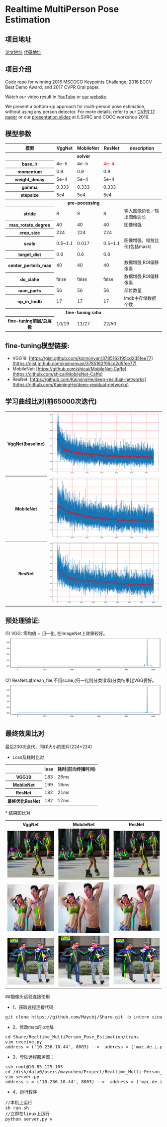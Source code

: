 # Realtime MultiPerson Pose Estimation

## 项目地址
[论文地址](https://arxiv.org/abs/1611.08050)
[代码地址](https://github.com/ZheC/Realtime_Multi-Person_Pose_Estimation)

## 项目介绍
Code repo for winning 2016 MSCOCO Keypoints Challenge, 2016 ECCV Best Demo Award, and 2017 CVPR Oral paper.  

Watch our video result in [YouTube](https://www.youtube.com/watch?v=pW6nZXeWlGM&t=77s) or [our website](http://posefs1.perception.cs.cmu.edu/Users/ZheCao/humanpose.mp4). 

We present a bottom-up approach for multi-person pose estimation, without using any person detector. For more details, refer to our [CVPR'17 paper](https://arxiv.org/abs/1611.08050) or our [presentation slides](http://image-net.org/challenges/talks/2016/Multi-person%20pose%20estimation-CMU.pdf) at ILSVRC and COCO workshop 2016.

## 模型参数
<table>
    <tr>
        <th>模型</th>
        <th>VggNet</th>
        <th>MobileNet</th>
        <th>ResNet</th>
        <th>description</th>
    </tr>
    <tr>
       <th colspan=5>solver</th>
   </tr>
   <tr>
    <th>base_lr</th>
    <td>4e-5</td>
    <td>4e-5</td>
    <td><font color=red>4e-4</font></td>
    <td></td>
</tr>
<tr>
    <th>momentum</th>
    <td>0.9</td>
    <td>0.9</td>
    <td>0.9</td>
    <td></td>
</tr>
<tr>
    <th>weight_decay</th>
    <td>5e-4</td>
    <td>5e-4</td>
    <td>5e-4</td>
    <td></td>
</tr>
<tr>
    <th>gamma</td>
        <td>0.333</td>
        <td>0.333</td>
        <td>0.333</td>
        <td></td>
    </tr>
    <tr>
        <th>stepsize</th>
        <td>5e4</td>
        <td>5e4</td>
        <td>5e4</td>
        <td></td>
    </tr> 
    <tr>
       <th colspan=5>pre-pocessing</th>
   </tr>
   <tr>
    <th>stride</th>
    <td>8</td>
    <td>8</td>
    <td>8</td>
    <td>输入图像边长／输出图像边长</td>
</tr>
<tr>
    <th>max_rotate_degree</th>
    <td>40</td>
    <td>40</td>
    <td>40</td>
    <td>图像增强</td>
</tr>
<tr>
    <th>crop_size</th>
    <td>224</td>
    <td>224</td>
    <td>224</td>
    <td></td>
</tr>
<tr>
    <th>scale</th>
    <td>0.5~1.1</td>
    <td>0.017</td>
    <td>0.5~1.1</td>
    <td>图像增强，缩放比例(包括mask)</td>
</tr>
<tr>
    <th>target_dist</th>
    <td>0.6</td>
    <td>0.6</td>
    <td>0.6</td>
    <td></td>
</tr>
<tr>
    <th>center_perterb_max</th>
    <td>40</td>
    <td>40</td>
    <td>40</td>
    <td>数据增强,ROI偏移像素</td>
</tr>
<tr>
    <th>do_clahe</th>
    <td>false</td>
    <td>false</td>
    <td>false</td>
    <td>数据增强,ROI偏移像素</td>
</tr>
<tr>
    <th>num_parts</th>
    <td>56</td>
    <td>56</td>
    <td>56</td>
    <td>部位数量</td>
</tr>
<tr>
    <th>np_in_lmdb</th>
    <td>17</td>
    <td>17</td>
    <td>17</td>
    <td>lmdb中存储数据个数</td>
</tr>
<tr>
   <th colspan=5>fine-tuning ratio</th>
</tr>
<tr>
    <th>fine-tuning前层/总层数</th>
    <td>10/19</td>
    <td>11/27</td>
    <td>22/50</td>
    <td></td>
</tr>
</table>

## fine-tuning模型链接:
* VGG19:    [https://gist.github.com/ksimonyan/3785162f95cd2d5fee77](https://gist.github.com/ksimonyan/3785162f95cd2d5fee77)
* MobileNet:    [https://github.com/shicai/MobileNet-Caffe](https://github.com/shicai/MobileNet-Caffe)
* ResNet:   [https://github.com/KaimingHe/deep-residual-networks](https://github.com/KaimingHe/deep-residual-networks)

## 学习曲线比对(前65000次迭代)
<table>
    <tr>
        <th>VggNet(baseline)</th>
        <td><img src="https://raw.githubusercontent.com/Maycbj/Share/intern_sina/Realtime_MultiPerson_Pose_Estimation/images/vgg.png" width=100% height=50%></td>
    </tr>
    <tr>
        <th>MobileNet </th>
        <td><img src="https://raw.githubusercontent.com/Maycbj/Share/intern_sina/Realtime_MultiPerson_Pose_Estimation/images/mobile.png" width=100% height=50%></td>
    </tr>
    <tr>
        <th>ResNet</th>
        <td><img src="https://raw.githubusercontent.com/Maycbj/Share/intern_sina/Realtime_MultiPerson_Pose_Estimation/images/resnet.png" width=100% height=50%></td>
    </tr>
</table>


## 预处理验证:
(1) VGG: 零均值 + 归一化, 在ImageNet上效果较好。
![VggNet](https://raw.githubusercontent.com/Maycbj/Share/intern_sina/Realtime_MultiPerson_Pose_Estimation/images/vgg1.png)

(2) ResNet:减mean_file,不用scale,(归一化则分类错误)分类结果比VGG要好。
![ResNet](https://raw.githubusercontent.com/Maycbj/Share/intern_sina/Realtime_MultiPerson_Pose_Estimation/images/resnet1.png)

## 最终效果比对
最后200次迭代，同样大小的图片(224*224)

* Loss及耗时比对
<table>
    <tr>
        <th></th>
        <th>loss</th>
        <th>耗时(前向传播时间)</th>
    </tr>
    <tr>
        <th>VGG19</th>
        <td>183</td>
        <td>26ms</td>
    </tr>
        <th>MobileNet</th>
        <td>199</td>
        <td>16ms</td>
    </tr>
        <th>ResNet</th>
        <td>182</td>
        <td>21ms</td>
    </tr>
    </tr>
        <th>最终优化ResNet</th>
        <td>182</td>
        <td>17ms</td>
    </tr>
</table>
* 结果图比对
<table>
  <tr>
    <th>VggNet</th>
    <th>MobileNet</th>
    <th>ResNet</th>
</tr>
<tr>
    <td><img src="https://raw.githubusercontent.com/Maycbj/Share/intern_sina/Realtime_MultiPerson_Pose_Estimation/images/vgg2.png" width=100% height=70%></td>
    <td><img src="https://raw.githubusercontent.com/Maycbj/Share/intern_sina/Realtime_MultiPerson_Pose_Estimation/images/mobile2.png" width=100% height=70%></td>
    <td><img src="https://raw.githubusercontent.com/Maycbj/Share/intern_sina/Realtime_MultiPerson_Pose_Estimation/images/resnet2.png" width=100% height=70%></td>
</tr>
<tr>
    <td><img src="https://raw.githubusercontent.com/Maycbj/Share/intern_sina/Realtime_MultiPerson_Pose_Estimation/images/vgg3.png" width=100% height=70%></td>
    <td><img src="https://raw.githubusercontent.com/Maycbj/Share/intern_sina/Realtime_MultiPerson_Pose_Estimation/images/mobile3.png" width=100% height=70%></td>
    <td><img src="https://raw.githubusercontent.com/Maycbj/Share/intern_sina/Realtime_MultiPerson_Pose_Estimation/images/resnet3.png" width=100% height=70%></td>
</tr>
<tr>
    <td><img src="https://raw.githubusercontent.com/Maycbj/Share/intern_sina/Realtime_MultiPerson_Pose_Estimation/images/vgg4.png" width=100% height=70%></td>
    <td><img src="https://raw.githubusercontent.com/Maycbj/Share/intern_sina/Realtime_MultiPerson_Pose_Estimation/images/mobile4.png" width=100% height=70%></td>
    <td><img src="https://raw.githubusercontent.com/Maycbj/Share/intern_sina/Realtime_MultiPerson_Pose_Estimation/images/resnet4.png" width=100% height=70%></td>
</tr>
</table>

##摄像头远程连接使用
* 1、获取远程连接代码
<pre>
git clone https://github.com/Maycbj/Share.git -b intern_sina`
</pre>

* 2、修改mac的ip地址 
<pre>
cd Share/Realtime_MultiPerson_Pose_Estimation/trans
vim receive.py 
address = ('10.236.10.44', 8003) -->  address = ('mac.de.i.p', 8003)
</pre>


* 3、登陆远程服务器：
<pre>
ssh root@10.85.125.105
cd /disk/data0/users/mayuchen/Project/Realtime_Multi-Person_Pose_Estimation/testing/python
vim server.py 
address_s = ('10.236.10.44', 8003) -->  address = ('mac.de.i.p', 8003)
</pre>

* 4、运行程序
<pre>
//本机上运行
sh run.sh
//立即在linux上运行
python server.py v
</pre>









